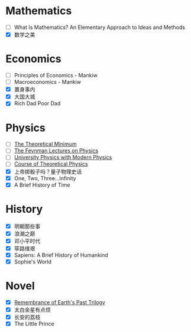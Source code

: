 # Mathematics

- [ ] What Is Mathematics? An Elementary Approach to Ideas and Methods
- [x] 数学之美

# Economics

- [ ] Principles of Economics - Mankiw
- [ ] Macroeconomics - Mankiw
- [x] 置身事内
- [x] 大国大城
- [x] Rich Dad Poor Dad

# Physics

- [ ] [The Theoretical Minimum](https://theoreticalminimum.com/)
- [ ] [The Feynman Lectures on Physics](https://www.feynmanlectures.caltech.edu/)
- [ ] [University Physics with Modern Physics](https://en.wikipedia.org/wiki/University_Physics)
- [ ] [Course of Theoretical Physics](https://en.wikipedia.org/wiki/Course_of_Theoretical_Physics)
- [x] 上帝掷骰子吗？量子物理史话
- [x] One, Two, Three...Infinity
- [x] A Brief History of Time

# History

- [x] 明朝那些事
- [x] 浪潮之巅
- [x] 邓小平时代
- [x] 筚路维艰
- [x] Sapiens: A Brief History of Humankind
- [x] Sophie's World

# Novel

- [x] [Remembrance of Earth's Past Trilogy](https://en.wikipedia.org/wiki/Remembrance_of_Earth%27s_Past)
- [x] 太白金星有点烦
- [x] 长安的荔枝
- [x] The Little Prince
